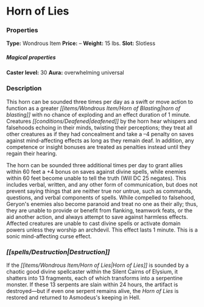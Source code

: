 ﻿---
Title: "Horn of Lies"
Type: "Wondrous Item"
Price: "–"
Weight: "15 lbs."
Slot: "Slotless"
Caster level: "30"
Aura: "overwhelming universal"
Description: |
  "This horn can be sounded three times per day as a swift or move action to function as a _greater horn of blasting_ with no chance of exploding and an effect duration of 1 minute. Creatures deafened by the horn hear whispers and falsehoods echoing in their minds, twisting their perceptions; they treat all other creatures as if they had concealment and take a –4 penalty on saves against mind-affecting effects as long as they remain deaf. In addition, any competence or insight bonuses are treated as penalties instead until they regain their hearing.
  The horn can be sounded three additional times per day to grant allies within 60 feet a +4 bonus on saves against divine spells, while enemies within 60 feet become unable to tell the truth (Will DC 25 negates). This includes verbal, written, and any other form of communication, but does not prevent saying things that are neither true nor untrue, such as commands, questions, and verbal components of spells. While compelled to falsehood, Geryon's enemies also become paranoid and treat no one as their ally; thus, they are unable to provide or benefit from flanking, teamwork feats, or the aid another action, and always attempt to save against harmless effects. Affected creatures are unable to cast divine spells or activate domain powers unless they worship an archdevil. This effect lasts 1 minute. This is a sonic mind-affecting curse effect."
Destruction: |
  "If the _Horn of Lies_ is sounded by a chaotic good divine spellcaster within the Silent Cairns of Elysium, it shatters into 13 fragments, each of which transforms into a serpentine monster. If these 13 serpents are slain within 24 hours, the artifact is destroyed—but if even one serpent remains alive, the _Horn of Lies_ is restored and returned to Asmodeus's keeping in Hell."
Sources: "['Bestiary 6']"
---

# Horn of Lies

### Properties

**Type:** Wondrous Item **Price:** – **Weight:** 15 lbs. **Slot:** Slotless

##### Magical properties

**Caster level:** 30 **Aura:** overwhelming universal

### Description

This horn can be sounded three times per day as a swift or move action to function as a greater _[[items/Wondrous Item/Horn of Blasting|horn of blasting]]_ with no chance of exploding and an effect duration of 1 minute. Creatures _[[conditions/Deafened|deafened]]_ by the horn hear whispers and falsehoods echoing in their minds, twisting their perceptions; they treat all other creatures as if they had concealment and take a –4 penalty on saves against mind-affecting effects as long as they remain deaf. In addition, any competence or insight bonuses are treated as penalties instead until they regain their hearing.

The horn can be sounded three additional times per day to grant allies within 60 feet a +4 bonus on saves against divine spells, while enemies within 60 feet become unable to tell the truth (Will DC 25 negates). This includes verbal, written, and any other form of communication, but does not prevent saying things that are neither true nor untrue, such as commands, questions, and verbal components of spells. While compelled to falsehood, Geryon's enemies also become paranoid and treat no one as their ally; thus, they are unable to provide or benefit from flanking, teamwork feats, or the aid another action, and always attempt to save against harmless effects. Affected creatures are unable to cast divine spells or activate domain powers unless they worship an archdevil. This effect lasts 1 minute. This is a sonic mind-affecting curse effect.

### _[[spells/Destruction|Destruction]]_

If the _[[items/Wondrous Item/Horn of Lies|Horn of Lies]]_ is sounded by a chaotic good divine spellcaster within the Silent Cairns of Elysium, it shatters into 13 fragments, each of which transforms into a serpentine monster. If these 13 serpents are slain within 24 hours, the artifact is destroyed—but if even one serpent remains alive, the _Horn of Lies_ is restored and returned to Asmodeus's keeping in Hell.


